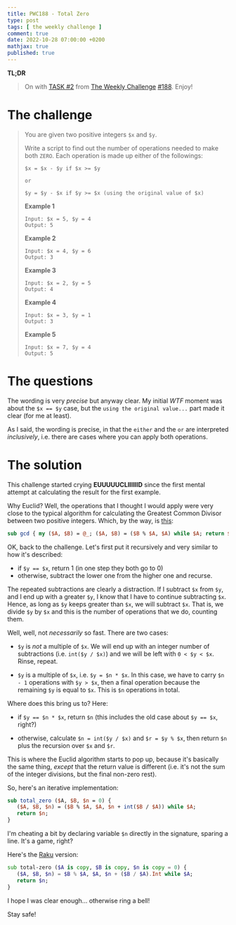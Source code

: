 ```yaml
---
title: PWC188 - Total Zero
type: post
tags: [ the weekly challenge ]
comment: true
date: 2022-10-28 07:00:00 +0200
mathjax: true
published: true
---
```


**TL;DR**

> On with [TASK #2][] from [The Weekly Challenge][] [#188][].
> Enjoy!

# The challenge

> You are given two positive integers `$x` and `$y`.
>
> Write a script to find out the number of operations needed to make
> both `ZERO`. Each operation is made up either of the followings:
>
>     $x = $x - $y if $x >= $y
>
>     or
>
>     $y = $y - $x if $y >= $x (using the original value of $x)
>
> **Example 1**
>
>     Input: $x = 5, $y = 4
>     Output: 5
>
> **Example 2**
>
>     Input: $x = 4, $y = 6
>     Output: 3
>
> **Example 3**
>
>     Input: $x = 2, $y = 5
>     Output: 4
>
> **Example 4**
>
>     Input: $x = 3, $y = 1
>     Output: 3
>
> **Example 5**
>
>     Input: $x = 7, $y = 4
>     Output: 5

# The questions

The wording is very *precise* but anyway clear. My initial *WTF* moment
was about the `$x == $y` case, but the `using the original value...`
part made it clear (for me at least).

As I said, the wording is precise, in that the `either` and the `or` are
interpreted *inclusively*, i.e. there are cases where you can apply both
operations.

# The solution

This challenge started crying **EUUUUUCLIIIIIID** since the first mental
attempt at calculating the result for the first example.

Why Euclid? Well, the operations that I thought I would apply were very
close to the typical algorithm for calculating the Greatest Common
Divisor between two positive integers. Which, by the way, is [this][]:

```perl
sub gcd { my ($A, $B) = @_; ($A, $B) = ($B % $A, $A) while $A; return $B }
```

OK, back to the challenge. Let's first put it recursively and very
similar to how it's described:

- if `$y == $x`, return 1 (in one step they both go to 0)
- otherwise, subtract the lower one from the higher one and recurse.

The repeated subtractions are clearly a distraction. If I subtract `$x`
from `$y`, and I end up with a greater `$y`, I know that I have to
continue subtracting `$x`. Hence, as long as `$y` keeps greater than
`$x`, we will subtract `$x`. That is, we divide `$y` by `$x` and this is
the number of operations that we do, counting them.

Well, well, not *necessarily* so fast. There are two cases:

- `$y` is *not* a multiple of `$x`. We will end up with an integer
  number of subtractions (i.e. `int($y / $x)`) and we will be left with
  `0 < $y < $x`. Rinse, repeat.

- `$y` is a multiple of `$x`, i.e. `$y = $n * $x`. In this case, we have
  to carry `$n - 1` operations with `$y > $x`, then a final operation
  because the remaining `$y` is equal to `$x`. This is `$n` operations
  in total.

Where does this bring us to? Here:

- if `$y == $n * $x`, return `$n` (this includes the old case about `$y
  == $x`, right?)

- otherwise, calculate `$n = int($y / $x)` and `$r = $y % $x`, then
  return `$n` plus the recursion over `$x` and `$r`. 

This is where the Euclid algorithm starts to pop up, because it's
basically the same thing, *except* that the return value is different
(i.e. it's not the sum of the integer divisions, but the final non-zero
rest).

So, here's an iterative implementation:

```perl
sub total_zero ($A, $B, $n = 0) {
   ($A, $B, $n) = ($B % $A, $A, $n + int($B / $A)) while $A;
   return $n;
}
```

I'm cheating a bit by declaring variable `$n` directly in the signature,
sparing a line. It's a game, right?

Here's the [Raku][] version:

```raku
sub total-zero ($A is copy, $B is copy, $n is copy = 0) {
   ($A, $B, $n) = $B % $A, $A, $n + ($B / $A).Int while $A;
   return $n;
}
```

I hope I was clear enough... otherwise ring a bell!

Stay safe!




[The Weekly Challenge]: https://theweeklychallenge.org/
[#188]: https://theweeklychallenge.org/blog/perl-weekly-challenge-188/
[TASK #2]: https://theweeklychallenge.org/blog/perl-weekly-challenge-188/#TASK2
[Perl]: https://www.perl.org/
[Raku]: https://raku.org/
[this]: https://github.com/polettix/cglib-perl/blob/master/Numbers.pm#L9
